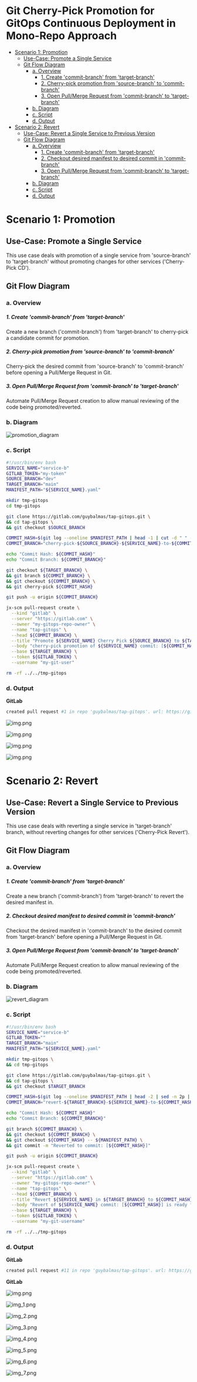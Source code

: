 # Git Cherry-Pick Promotion for GitOps Continuous Deployment in Mono-Repo Approach

<!-- TOC -->
* [Scenario 1: Promotion](#scenario-1--promotion)
  * [Use-Case: Promote a Single Service](#use-case--promote-a-single-service)
  * [Git Flow Diagram](#git-flow-diagram)
    * [a. Overview](#a-overview)
      * [1. Create 'commit-branch' from 'target-branch'](#1-create--commit-branch-from--target-branch)
      * [2. Cherry-pick promotion from 'source-branch' to 'commit-branch'](#2-cherry-pick-promotion-from--source-branch-to--commit-branch)
      * [3. Open Pull/Merge Request from 'commit-branch' to 'target-branch'](#3-open-pullmerge-request-from--commit-branch-to--target-branch)
    * [b. Diagram](#b-diagram)
    * [c. Script](#c-script)
    * [d. Output](#d-output)
* [Scenario 2: Revert](#scenario-2--revert)
  * [Use-Case: Revert a Single Service to Previous Version](#use-case--revert-a-single-service-to-previous-version)
  * [Git Flow Diagram](#git-flow-diagram)
    * [a. Overview](#a-overview)
      * [1. Create 'commit-branch' from 'target-branch'](#1-create--commit-branch-from--target-branch)
      * [2. Checkout desired manifest to desired commit in 'commit-branch'](#2-checkout-desired-manifest-to-desired-commit-in--commit-branch)
      * [3. Open Pull/Merge Request from 'commit-branch' to 'target-branch'](#3-open-pullmerge-request-from--commit-branch-to--target-branch)
    * [b. Diagram](#b-diagram)
    * [c. Script](#c-script)
    * [d. Output](#d-output)
<!-- TOC -->

# Scenario 1: Promotion

## Use-Case: Promote a Single Service
This use case deals with promotion of a single service from 'source-branch' to 'target-branch' without promoting changes for other services ('Cherry-Pick CD').

## Git Flow Diagram

### a. Overview

##### 1. Create 'commit-branch' from 'target-branch'

Create a new branch ('commit-branch') from 'target-branch' to cherry-pick a candidate commit for promotion.

##### 2. Cherry-pick promotion from 'source-branch' to 'commit-branch'

Cherry-pick the desired commit from 'source-branch' to 'commit-branch' before opening a Pull/Merge Request in Git.

##### 3. Open Pull/Merge Request from 'commit-branch' to 'target-branch'

Automate Pull/Merge Request creation to allow manual reviewing of the code being promoted/reverted.

### b. Diagram

![promotion_diagram](images/promotion.png)

### c. Script

```bash
#!/usr/bin/env bash
SERVICE_NAME="service-b"
GITLAB_TOKEN="my-token"
SOURCE_BRANCH="dev"
TARGET_BRANCH="main"
MANIFEST_PATH="${SERVICE_NAME}.yaml"

mkdir tmp-gitops
cd tmp-gitops

git clone https://gitlab.com/guybalmas/tap-gitops.git \
&& cd tap-gitops \
&& git checkout $SOURCE_BRANCH

COMMIT_HASH=$(git log --oneline $MANIFEST_PATH | head -1 | cut -d " " -f1 | sed -z '$ s/\n$//')
COMMIT_BRANCH="cherry-pick-${SOURCE_BRANCH}-${SERVICE_NAME}-to-${COMMIT_HASH}"

echo "Commit Hash: ${COMMIT_HASH}"
echo "Commit Branch: ${COMMIT_BRANCH}"

git checkout ${TARGET_BRANCH} \
&& git branch ${COMMIT_BRANCH} \
&& git checkout ${COMMIT_BRANCH} \
&& git cherry-pick ${COMMIT_HASH}

git push -u origin ${COMMIT_BRANCH}

jx-scm pull-request create \
  --kind "gitlab" \
  --server "https://gitlab.com" \
  --owner "my-gitops-repo-owner" \
  --name "tap-gitops" \
  --head ${COMMIT_BRANCH} \
  --title "Promote ${SERVICE_NAME} Cherry Pick ${SOURCE_BRANCH} to ${TARGET_BRANCH}" \
  --body "cherry-pick promotion of ${SERVICE_NAME} commit: [${COMMIT_HASH}] is ready for review" \
  --base ${TARGET_BRANCH} \
  --token ${GITLAB_TOKEN} \
  --username "my-git-user"

rm -rf ../../tmp-gitops
```

### d. Output

**GitLab**
```bash
created pull request #1 in repo 'guybalmas/tap-gitops'. url: https://gitlab.com/guybalmas/tap-gitops/-/merge_requests/1
```
![img.png](images/gitlab-automated-pr.png)

![img.png](images/gitlab-automated-pr-2.png)

![img.png](images/auto-pr-gitlab-hash-branch.png)

![img.png](images/auto-pr-gitlab-hash-branch-2.png)



# Scenario 2: Revert

## Use-Case: Revert a Single Service to Previous Version

This use case deals with reverting a single service in 'target-branch' branch, without reverting changes for other services ('Cherry-Pick Revert').

## Git Flow Diagram

### a. Overview

##### 1. Create 'commit-branch' from 'target-branch'

Create a new branch ('commit-branch') from 'target-branch' to revert the desired manifest in.

##### 2. Checkout desired manifest to desired commit in 'commit-branch'

Checkout the desired manifest in 'commit-branch' to the desired commit from 'target-branch' before opening a Pull/Merge Request in Git.

##### 3. Open Pull/Merge Request from 'commit-branch' to 'target-branch'

Automate Pull/Merge Request creation to allow manual reviewing of the code being promoted/reverted.

### b. Diagram

![revert_diagram](images/revert.png)

### c. Script

```bash
#!/usr/bin/env bash
SERVICE_NAME="service-b"
GITLAB_TOKEN=""
TARGET_BRANCH="main"
MANIFEST_PATH="${SERVICE_NAME}.yaml"

mkdir tmp-gitops \
&& cd tmp-gitops

git clone https://gitlab.com/guybalmas/tap-gitops.git \
&& cd tap-gitops \
&& git checkout $TARGET_BRANCH

COMMIT_HASH=$(git log --oneline $MANIFEST_PATH | head -2 | sed -n 2p | cut -d " " -f1 | sed -z '$ s/\n$//')
COMMIT_BRANCH="revert-${TARGET_BRANCH}-${SERVICE_NAME}-to-${COMMIT_HASH}"

echo "Commit Hash: ${COMMIT_HASH}"
echo "Commit Branch: ${COMMIT_BRANCH}"

git branch ${COMMIT_BRANCH} \
&& git checkout ${COMMIT_BRANCH} \
&& git checkout ${COMMIT_HASH} -- ${MANIFEST_PATH} \
&& git commit -m "Reverted to commit: [${COMMIT_HASH}]"

git push -u origin ${COMMIT_BRANCH}

jx-scm pull-request create \
  --kind "gitlab" \
  --server "https://gitlab.com" \
  --owner "my-gitops-repo-owner" \
  --name "tap-gitops" \
  --head ${COMMIT_BRANCH} \
  --title "Revert ${SERVICE_NAME} in ${TARGET_BRANCH} to ${COMMIT_HASH}" \
  --body "Revert of ${SERVICE_NAME} commit: [${COMMIT_HASH}] is ready for review" \
  --base ${TARGET_BRANCH} \
  --token ${GITLAB_TOKEN} \
  --username "my-git-username"

rm -rf ../../tmp-gitops
```


### d. Output

**GitLab**
```bash
created pull request #11 in repo 'guybalmas/tap-gitops'. url: https://gitlab.com/guybalmas/tap-gitops/-/merge_requests/11
```

**GitLab**

![img.png](images/img.png)

![img_1.png](images/img_1.png)

![img_2.png](images/img_2.png)

![img_3.png](images/img_3.png)

![img_4.png](images/img_4.png)

![img_5.png](images/img_5.png)

![img_6.png](images/img_6.png)

![img_7.png](images/img_7.png)
